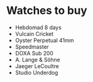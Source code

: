 # Watches to buy

- Hebdomad 8 days 
- Vulcain Cricket
- Oyster Perpetual 41mm
- Speedmaster
- DOXA Sub 200 
- A. Lange & Söhne
- Jaeger LeCoultre
- Studio Underdog
